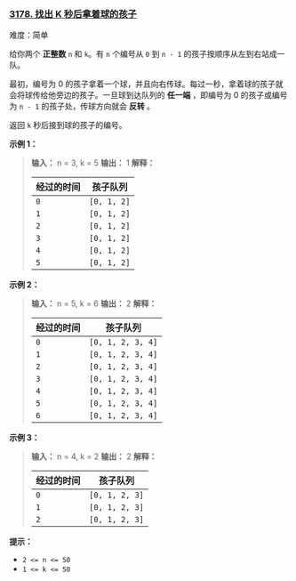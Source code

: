 ### [3178\. 找出 K 秒后拿着球的孩子](https://leetcode.cn/problems/find-the-child-who-has-the-ball-after-k-seconds/)

难度：简单

给你两个 **正整数** `n` 和 `k`。有 `n` 个编号从 `0` 到 `n - 1` 的孩子按顺序从左到右站成一队。

最初，编号为 0 的孩子拿着一个球，并且向右传球。每过一秒，拿着球的孩子就会将球传给他旁边的孩子。一旦球到达队列的 **任一端** ，即编号为 0 的孩子或编号为 `n - 1` 的孩子处，传球方向就会 **反转** 。

返回 `k` 秒后接到球的孩子的编号。

**示例 1：**

> **输入：** n = 3, k = 5
> **输出：** 1
> **解释：**
> 
> | 经过的时间 | 孩子队列 |
> | --- | --- |
> | `0` | `[0, 1, 2]` |
> | `1` | `[0, 1, 2]` |
> | `2` | `[0, 1, 2]` |
> | `3` | `[0, 1, 2]` |
> | `4` | `[0, 1, 2]` |
> | `5` | `[0, 1, 2]` |

**示例 2：**

> **输入：** n = 5, k = 6
> **输出：** 2
> **解释：**
> 
> | 经过的时间 | 孩子队列 |
> | --- | --- |
> | `0` | `[0, 1, 2, 3, 4]` |
> | `1` | `[0, 1, 2, 3, 4]` |
> | `2` | `[0, 1, 2, 3, 4]` |
> | `3` | `[0, 1, 2, 3, 4]` |
> | `4` | `[0, 1, 2, 3, 4]` |
> | `5` | `[0, 1, 2, 3, 4]` |
> | `6` | `[0, 1, 2, 3, 4]` |

**示例 3：**

> **输入：** n = 4, k = 2
> **输出：** 2
> **解释：**
> 
> | 经过的时间 | 孩子队列 |
> | --- | --- |
> | `0` | `[0, 1, 2, 3]` |
> | `1` | `[0, 1, 2, 3]` |
> | `2` | `[0, 1, 2, 3]` |

**提示：**

- `2 <= n <= 50`
- `1 <= k <= 50`
